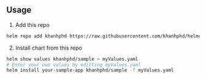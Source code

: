 <!-- USAGE EXAMPLES -->
## Usage

1. Add this repo
```sh
helm repo add khanhphd https://raw.githubusercontent.com/khanhphd/helmcharts/master/
```

2. Install chart from this repo
```sh
helm show values khanhphd/sample > myValues.yaml
# Enter your own values by editting myValues.yaml
helm install your-sample-app khanhphd/sample -f myValues.yaml
```